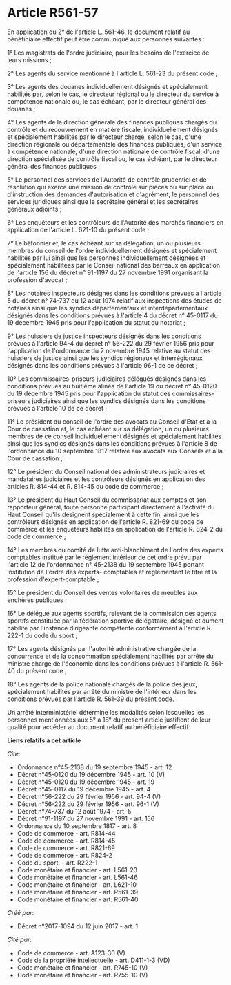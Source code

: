 # Article R561-57

En application du 2° de l'article L. 561-46, le document relatif au bénéficiaire effectif peut être communiqué aux personnes
suivantes : 

1° Les magistrats de l'ordre judiciaire, pour les besoins de l'exercice de leurs missions ; 

2° Les agents du service mentionné à l'article L. 561-23 du présent code ; 

3° Les agents des douanes individuellement désignés et spécialement habilités par, selon le cas, le directeur régional ou le
directeur du service à compétence nationale ou, le cas échéant, par le directeur général des douanes ; 

4° Les agents de la direction générale des finances publiques chargés du contrôle et du recouvrement en matière fiscale,
individuellement désignés et spécialement habilités par le directeur chargé, selon le cas, d'une direction régionale ou
départementale des finances publiques, d'un service à compétence nationale, d'une direction nationale de contrôle fiscal,
d'une direction spécialisée de contrôle fiscal ou, le cas échéant, par le directeur général des finances publiques ; 

5° Le personnel des services de l'Autorité de contrôle prudentiel et de résolution qui exerce une mission de contrôle sur
pièces ou sur place ou d'instruction des demandes d'autorisation et d'agrément, le personnel des services juridiques ainsi
que le secrétaire général et les secrétaires généraux adjoints ; 

6° Les enquêteurs et les contrôleurs de l'Autorité des marchés financiers en application de l'article L. 621-10 du présent
code ; 

7° Le bâtonnier et, le cas échéant sur sa délégation, un ou plusieurs membres du conseil de l'ordre individuellement désignés
et spécialement habilités par lui ainsi que les personnes individuellement désignées et spécialement habilitées par le
Conseil national des barreaux en application de l'article 156 du décret n° 91-1197 du 27 novembre 1991 organisant la
profession d'avocat ; 

8° Les notaires inspecteurs désignés dans les conditions prévues à l'article 5 du décret n° 74-737 du 12 août 1974 relatif
aux inspections des études de notaires ainsi que les syndics départementaux et interdépartementaux désignés dans les
conditions prévues à l'article 4 du décret n° 45-0117 du 19 décembre 1945 pris pour l'application du statut du notariat ; 

9° Les huissiers de justice inspecteurs désignés dans les conditions prévues à l'article 94-4 du décret n° 56-222 du 29
février 1956 pris pour l'application de l'ordonnance du 2 novembre 1945 relative au statut des huissiers de justice ainsi que
les syndics régionaux et interrégionaux désignés dans les conditions prévues à l'article 96-1 de ce décret ; 

10° Les commissaires-priseurs judiciaires délégués désignés dans les conditions prévues au huitième alinéa de l'article 19 du
décret n° 45-0120 du 19 décembre 1945 pris pour l'application du statut des commissaires-priseurs judiciaires ainsi que les
syndics désignés dans les conditions prévues à l'article 10 de ce décret ; 

11° Le président du conseil de l'ordre des avocats au Conseil d'Etat et à la Cour de cassation et, le cas échéant sur sa
délégation, un ou plusieurs membres de ce conseil individuellement désignés et spécialement habilités ainsi que les syndics
désignés dans les conditions prévues à l'article 8 de l'ordonnance du 10 septembre 1817 relative aux avocats aux Conseils et
à la Cour de cassation ; 

12° Le président du Conseil national des administrateurs judiciaires et mandataires judiciaires et les contrôleurs désignés
en application des articles R. 814-44 et R. 814-45 du code de commerce ; 

13° Le président du Haut Conseil du commissariat aux comptes et son rapporteur général, toute personne participant
directement à l'activité du Haut Conseil qu'ils désignent spécialement à cette fin, ainsi que les contrôleurs désignés en
application de l'article R. 821-69 du code de commerce et les enquêteurs habilités en application de l'article R. 824-2 du
code de commerce ; 

14° Les membres du comité de lutte anti-blanchiment de l'ordre des experts comptables institué par le règlement intérieur de
cet ordre prévu par l'article 12 de l'ordonnance n° 45-2138 du 19 septembre 1945 portant institution de l'ordre des experts-
comptables et réglementant le titre et la profession d'expert-comptable ; 

15° Le président du Conseil des ventes volontaires de meubles aux enchères publiques ; 

16° Le délégué aux agents sportifs, relevant de la commission des agents sportifs constituée par la fédération sportive
délégataire, désigné et dument habilité par l'instance dirigeante compétente conformément à l'article R. 222-1 du code du
sport ; 

17° Les agents désignés par l'autorité administrative chargée de la concurrence et de la consommation spécialement habilités
par arrêté du ministre chargé de l'économie dans les conditions prévues à l'article R. 561-40 du présent code ; 

18° Les agents de la police nationale chargés de la police des jeux, spécialement habilités par arrêté du ministre de
l'intérieur dans les conditions prévues par l'article R. 561-39 du présent code. 

Un arrêté interministériel détermine les modalités selon lesquelles les personnes mentionnées aux 5° à 18° du présent article
justifient de leur qualité pour accéder au document relatif au bénéficiaire effectif.

**Liens relatifs à cet article**

_Cite_:

  - Ordonnance n°45-2138 du 19 septembre 1945 - art. 12
  - Décret n°45-0120 du 19 décembre 1945 - art. 10 (V)
  - Décret n°45-0120 du 19 décembre 1945 - art. 19
  - Décret n°45-0117 du 19 décembre 1945 - art. 4
  - Décret n°56-222 du 29 février 1956 - art. 94-4 (V)
  - Décret n°56-222 du 29 février 1956 - art. 96-1 (V)
  - Décret n°74-737 du 12 août 1974 - art. 5
  - Décret n°91-1197 du 27 novembre 1991 - art. 156
  - Ordonnance du 10 septembre 1817 - art. 8
  - Code de commerce - art. R814-44
  - Code de commerce - art. R814-45
  - Code de commerce - art. R821-69
  - Code de commerce - art. R824-2
  - Code du sport. - art. R222-1
  - Code monétaire et financier - art. L561-23
  - Code monétaire et financier - art. L561-46
  - Code monétaire et financier - art. L621-10
  - Code monétaire et financier - art. R561-39
  - Code monétaire et financier - art. R561-40

_Créé par_:

  - Décret n°2017-1094 du 12 juin 2017 - art. 1

_Cité par_:

  - Code de commerce - art. A123-30 (V)
  - Code de la propriété intellectuelle - art. D411-1-3 (VD)
  - Code monétaire et financier - art. R745-10 (V)
  - Code monétaire et financier - art. R755-10 (V)
